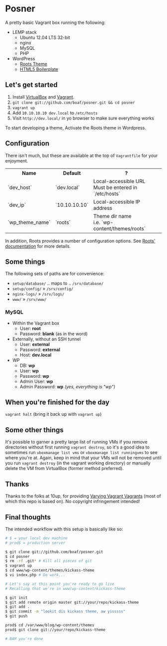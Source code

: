# Posner

A pretty basic Vagrant box running the following:

* LEMP stack
    * Ubuntu 12.04 LTS 32-bit
    * nginx
    * MySQL
    * PHP
* WordPress
    * [Roots Theme](http://rootstheme.com)
    * [HTML5 Boilerplate](http://html5boilerplate.com/)

## Let's get started

1. Install [VirtualBox](https://www.virtualbox.org/wiki/Downloads) and
    [Vagrant](http://downloads.vagrantup.com/).
2. `git clone git://github.com/boaf/posner.git && cd posner`
3. `vagrant up`
4. Add `10.10.10.10 dev.local` to `/etc/hosts`
5. Visit `http://dev.local/` in yo browser to make sure everything works

To start developing a theme, Activate the Roots theme in Wordpress.

## Configuration

There isn't much, but these are available at the top of `Vagrantfile` for your
enjoyment.

<table>
    <tr>
        <th>Name</th><th>Default</th><th>?</th>
    </tr>
    <tr>
        <td>`dev_host`</td>
        <td>`dev.local`</td>
        <td>Local-accessible URL<br>Must be entered in `/etc/hosts`</td>
    </tr>
    <tr>
        <td>`dev_ip`</td>
        <td>`10.10.10.10`</td>
        <td>Local-accessible IP address</td>
    </tr>
    <tr>
        <td>`wp_theme_name`</td>
        <td>`roots`</td>
        <td>Theme dir name<br>i.e. `wp-content/themes/roots`</td>
    </tr>
</table>

In addition, Roots provides a number of configuration options. See
[Roots' documentation](https://github.com/retlehs/roots/blob/master/doc/TOC.md)
for more details.

## Some things

The following sets of paths are for convenience:
* `setup/database/` .. maps to .. `/srv/database/`
* `setup/config/` » `/srv/config/`
* `nginx-logs/` » `/srv/logs/`
* `www/` » `/srv/www/`

### MySQL
* Within the Vagrant box
    * User: **root**
    * Password: **blank** (as in the word)
* Externally, without an SSH tunnel
    * User: **external**
    * Password: **external**
    * Host: **dev.local**
* WP
    * DB: **wp**
    * User: **wp**
    * Password: **wp**
    * Admin User: **wp**
    * Admin Password: **wp** _(yes, everything is "wp")_

## When you're finished for the day

`vagrant halt` (bring it back up with `vagrant up`)

## Some other things

It's possible to garner a pretty large list of running VMs if you remove
directories without first running `vagrant destroy`, so it's a good idea to
sometimes run `vboxmanage list vms` or `vboxmanage list runningvms` to see where
you're at. Again, keep in mind that your VMs will not be removed until you run
`vagrant destroy` (in the vagrant working directory) or manually delete the VM
from VirtualBox (former method preferred).

## Thanks

Thanks to the folks at 10up, for providing
[Varying Vagrant Vagrants](https://github.com/10up/varying-vagrant-vagrants)
(most of which this repo is based on). No copyright infringement intended!

## Final thoughts

The intended workflow with this setup is basically like so:

```bash
# $ = your local dev machine
# prod$ = production server

$ git clone git://github.com/boaf/posner.git
$ cd posner
$ rm -rf .git* # Kill all pieces of git
$ vagrant up
$ cd www/wp-content/themes/kickass-theme
$ vi index.php # Do work...

# Let's say at this point you're ready to go live
# Recalling that we're in www/wp-content/kickass-theme

$ git init
$ git add remote origin master git://your/repo/kickass-theme
$ git add .
$ git commit -m "lookit dis kickass theme, aw yisssss"
$ git push

prod$ cd /var/www/blog/wp-content/themes
prod$ git clone git://your/repo/kickass-theme

# BAM you're done

```
